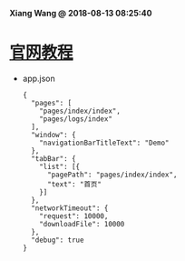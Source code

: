 **Xiang Wang @ 2018-08-13 08:25:40**

# [官网教程](https://mp.weixin.qq.com/debug/wxadoc/dev/framework/config.html)
* app.json
    ```
    {
      "pages": [
        "pages/index/index",
        "pages/logs/index"
      ],
      "window": {
        "navigationBarTitleText": "Demo"
      },
      "tabBar": {
        "list": [{
          "pagePath": "pages/index/index",
          "text": "首页"
        }]
      },
      "networkTimeout": {
        "request": 10000,
        "downloadFile": 10000
      },
      "debug": true
    }
    ```  
